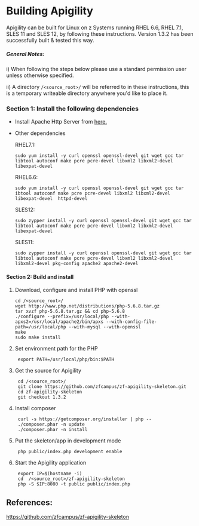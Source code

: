 
# Building Apigility

Apigility can be built for Linux on z Systems running RHEL 6.6, RHEL 7.1, SLES 11 and SLES 12, by following these instructions. Version 1.3.2 has been successfully built & tested this way.

##### General Notes:
      
i) When following the steps below please use a standard permission user unless otherwise specified.

ii) A directory `/<source_root>/` will be referred to in these instructions, this is a temporary writeable directory anywhere you'd like to place it.


### Section 1: Install the following dependencies

* Install Apache Http Server from [here.](https://github.com/linux-on-ibm-z/docs/wiki/Building-Apache-HTTP-Server)
    
* Other dependencies

	RHEL7.1:
	```
	sudo yum install -y curl openssl openssl-devel git wget gcc tar libtool autoconf make pcre pcre-devel libxml2 libxml2-devel libexpat-devel  

	```
	RHEL6.6:
	```
	sudo yum install -y curl openssl openssl-devel git wget gcc tar ibtool autoconf make pcre pcre-devel libxml2 libxml2-devel libexpat-devel  httpd-devel
	```

	SLES12:
	```
	sudo zypper install -y curl openssl openssl-devel git wget gcc tar libtool autoconf make pcre pcre-devel libxml2 libxml2-devel libexpat-devel

	```
	
	SLES11:
	```
	sudo zypper install -y curl openssl openssl-devel git wget gcc tar libtool autoconf make pcre pcre-devel libxml2 libxml2-devel libxml2-devel pkg-config apache2 apache2-devel

	```

#### Section 2: Build and install
1. Download, configure and install PHP with openssl
 
	
	```
	cd /<source_root>/
	wget http://www.php.net/distributions/php-5.6.8.tar.gz 
	tar xvzf php-5.6.8.tar.gz && cd php-5.6.8
	./configure --prefix=/usr/local/php --with-apxs2=/usr/local/apache2/bin/apxs --with-config-file-path=/usr/local/php --with-mysql --with-openssl
	make
	sudo make install
	```
	
2. Set environment path for the PHP

		export PATH=/usr/local/php/bin:$PATH

3. Get the source for Apigility

        cd /<source_root>/
        git clone https://github.com/zfcampus/zf-apigility-skeleton.git 
        cd zf-apigility-skeleton 
        git checkout 1.3.2

4. Install composer

        curl -s https://getcomposer.org/installer | php --
        ./composer.phar -n update
        ./composer.phar -n install

5. Put the skeleton/app in development mode

        php public/index.php development enable


6. Start the Apigility application

        export IP=$(hostname -i)
        cd  /<source_root>/zf-apigility-skeleton
        php -S $IP:8080 -t public public/index.php

## References:

https://github.com/zfcampus/zf-apigility-skeleton
